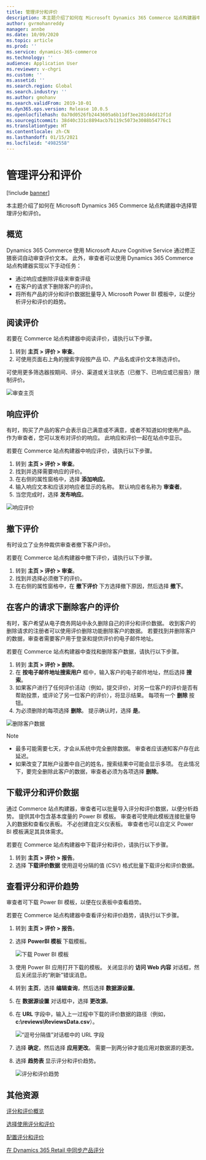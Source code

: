 ```yaml
---
title: 管理评分和评价
description: 本主题介绍了如何在 Microsoft Dynamics 365 Commerce 站点构建器中选择管理评分和评价。
author: gvrmohanreddy
manager: annbe
ms.date: 10/09/2020
ms.topic: article
ms.prod: ''
ms.service: dynamics-365-commerce
ms.technology: ''
audience: Application User
ms.reviewer: v-chgri
ms.custom: ''
ms.assetid: ''
ms.search.region: Global
ms.search.industry: ''
ms.author: gmohanv
ms.search.validFrom: 2019-10-01
ms.dyn365.ops.version: Release 10.0.5
ms.openlocfilehash: 0a70d0526fb2443605a6b11df3ee281d4dd12f1d
ms.sourcegitcommit: 38d40c331c8894acb7b119c5073e3088b54776c1
ms.translationtype: HT
ms.contentlocale: zh-CN
ms.lasthandoff: 01/15/2021
ms.locfileid: "4982558"
---
```

# <a name="manage-ratings-and-reviews"></a>管理评分和评价

[!include [banner](includes/banner.md)]

本主题介绍了如何在 Microsoft Dynamics 365 Commerce 站点构建器中选择管理评分和评价。

## <a name="overview"></a>概览

Dynamics 365 Commerce 使用 Microsoft Azure Cognitive Service 通过修正猥亵词自动审查评价文本。 此外，审查者可以使用 Dynamics 365 Commerce 站点构建器实现以下手动任务：

- 通过响应或删除评级来审查评级
- 在客户的请求下删除客户的评价。
- 将所有产品的评分和评价数据批量导入 Microsoft Power BI 模板中，以便分析评分和评价的趋势。

## <a name="read-a-review"></a>阅读评价 

若要在 Commerce 站点构建器中阅读评价，请执行以下步骤。

1. 转到 **主页 \> 评价 \> 审查**。
1. 可使用页面右上角的搜索字段按产品 ID、产品名或评价文本筛选评价。

可使用更多筛选器按期间、评分、渠道或关注状态（已撤下、已响应或已报告）限制评价。

![审查主页](media/rnr-moderation-home.png) 

## <a name="respond-to-a-review"></a>响应评价 

有时，购买了产品的客户会表示自己满意或不满意，或者不知道如何使用产品。 作为审查者，您可以发布对评价的响应。 此响应和评价一起在站点中显示。 

若要在 Commerce 站点构建器中响应评价，请执行以下步骤。

1. 转到 **主页 \> 评价 \> 审查**。
1. 找到并选择需要响应的评价。
1. 在右侧的属性窗格中，选择 **添加响应**。
1. 输入响应文本和应该对响应者显示的名称。 默认响应者名称为 **审查者**。
1. 当您完成时，选择 **发布响应**。

![响应评价](media/rnr-moderation-response.png) 

## <a name="take-down-a-review"></a>撤下评价 

有时设立了业务仲裁供审查者撤下客户评价。 

若要在 Commerce 站点构建器中撤下评价，请执行以下步骤。

1. 转到 **主页 \> 评价 \> 审查**。
1. 找到并选择必须撤下的评价。
1. 在右侧的属性窗格中，在 **撤下评价** 下方选择撤下原因，然后选择 **撤下**。
    
## <a name="delete-a-customers-reviews-at-the-customers-request"></a>在客户的请求下删除客户的评价 

有时，客户希望从电子商务网站中永久删除自己的评分和评价数据。 收到客户的删除请求的注册者可以使用评价删除功能删除客户的数据。 若要找到并删除客户的数据，审查者需要客户用于登录和提供评价的电子邮件地址。 

若要在 Commerce 站点构建器中查找和删除客户数据，请执行以下步骤。

1. 转到 **主页 \> 评价 \> 删除**。
1. 在 **按电子邮件地址搜索用户** 框中，输入客户的电子邮件地址，然后选择 **搜索**。
1. 如果客户进行了任何评价活动（例如，提交评价，对另一位客户的评价是否有帮助投票，或评论了另一位客户的评价），将显示结果。 每项有一个 **删除** 按钮。
1. 为必须删除的每项选择 **删除**。 提示确认时，选择 **是**。 
    
![删除客户数据](media/rnr-moderation-delete-reviews.png) 

> [!NOTE]
> - 最多可能需要七天，才会从系统中完全删除数据。 审查者应该通知客户存在此延迟。
> - 如果改变了其帐户设置中自己的姓名，搜索结果中可能会显示多项。 在此情况下，要完全删除此客户的数据，审查者必须为各项选择 **删除**。 

## <a name="download-ratings-and-reviews-data"></a>下载评分和评价数据

通过 Commerce 站点构建器，审查者可以批量导入评分和评价数据，以便分析趋势。 提供其中包含基本度量的 Power BI 模板。 审查者可使用此模板连接批量导入的数据和查看仪表板。 不必创建自定义仪表板。 审查者也可以自定义 Power BI 模板满足其具体需求。 

若要在 Commerce 站点构建器中下载评分和评价，请执行以下步骤。

1. 转到 **主页 \> 评价 \> 报告**。
1. 选择 **下载评价数据** 使用逗号分隔的值 (CSV) 格式批量下载评分和评价数据。

## <a name="view-ratings-and-reviews-trends"></a>查看评分和评价趋势

审查者可下载 Power BI 模板，以便在仪表板中查看趋势。

若要在 Commerce 站点构建器中查看评分和评价趋势，请执行以下步骤。

1. 转到 **主页 \> 评价 \> 报告**。
1. 选择 **PowerBI 模板** 下载模板。

    ![下载 Power BI 模板](media/rnr-moderation-reports.png) 

1. 使用 Power BI 应用打开下载的模板。 关闭显示的 **访问 Web 内容** 对话框，然后关闭显示的“刷新”错误消息。
1. 转到 **主页**，选择 **编辑查询**，然后选择 **数据源设置**。
1. 在 **数据源设置** 对话框中，选择 **更改源**。
1. 在 **URL** 字段中，输入上一过程中下载的评价数据的路径（例如，**c:\\reviews\\ReviewsData.csv**）。

    ![“逗号分隔值”对话框中的 URL 字段](media/rnr-powerbi-datasource-settings.png) 

1. 选择 **确定**，然后选择 **应用更改**。 需要一到两分钟才能应用对数据源的更改。
1. 选择 **趋势表** 显示评分和评价趋势。

    ![评分和评价趋势](media/rnr-powerbi-dashboard-template.png) 
    
## <a name="additional-resources"></a>其他资源

[评分和评价概览](ratings-reviews-overview.md)

[选择使用评分和评价](opt-in-ratings-reviews.md)

[配置评分和评价](configure-ratings-reviews.md)

[在 Dynamics 365 Retail 中同步产品评分](sync-product-ratings.md)
